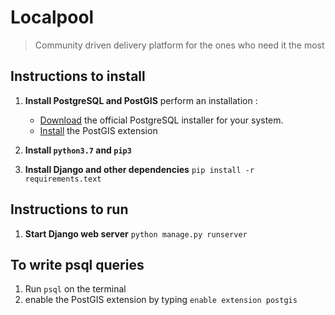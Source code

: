 # Localpool
> Community driven delivery platform for the ones who need it the most

## Instructions to install

1. **Install PostgreSQL and PostGIS**
perform an installation :
    - [Download](https://www.postgresql.org/download/) the official PostgreSQL installer for your system.
    - [Install](https://postgis.net/install/) the PostGIS extension

2. **Install `python3.7` and `pip3`**
3. **Install Django and other dependencies**
    `pip install -r requirements.text`

## Instructions to run
1. **Start Django web server**
    `python manage.py runserver`

## To write psql queries
1. Run `psql` on the terminal
2. enable the PostGIS extension by typing `enable extension postgis`

